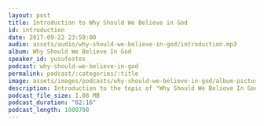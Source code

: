 ```yaml
---
layout: post
title: Introduction to Why Should We Believe in God
id: introduction
date: 2017-09-22 23:59:00
audio: assets/audio/why-should-we-believe-in-god/introduction.mp3
album: Why Should We Believe In God
speaker_id: yusufestes
podcast: why-should-we-believe-in-god
permalink: podcast/:categories/:title
image: assets/images/podcasts/why-should-we-believe-in-god/album-picture-small.jpg
description: Introduction to the topic of "Why Should We Believe In God".
podcast_file_size: 1.08 MB
podcast_duration: "02:16"
podcast_length: 1080708
---
```

